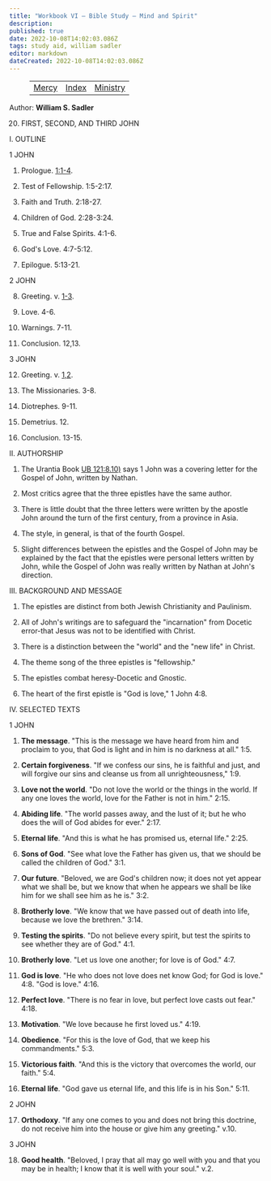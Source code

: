 ```yaml
---
title: "Workbook VI — Bible Study — Mind and Spirit"
description: 
published: true
date: 2022-10-08T14:02:03.086Z
tags: study aid, william sadler
editor: markdown
dateCreated: 2022-10-08T14:02:03.086Z
---
```


<figure class="table chapter-navigator">
	<table>
		<tbody>
		<tr>
			<td><a href="/en/William_S_Sadler/Workbook_6_Bible_Study/Mercy">Mercy</a></td>
			<td><a href="/en/William_S_Sadler/Workbook_6_Bible_Study/Index">Index</a></td>
			<td><a href="/en/William_S_Sadler/Workbook_6_Bible_Study/Ministry">Ministry</a></td>
		</tr>
		</tbody>
	</table>
</figure>

Author: **William S. Sadler**


20. FIRST, SECOND, AND THIRD JOHN

I. OUTLINE

1 JOHN

1. Prologue. [1:1-4](/en/Bible/1_John/1#v1).

2. Test of Fellowship. 1:5-2:17.

3. Faith and Truth. 2:18-27.

4. Children of God. 2:28-3:24.

5. True and False Spirits. 4:1-6.

6. God's Love. 4:7-5:12.

7. Epilogue. 5:13-21.

2 JOHN

8. Greeting. v. [1-3](/en/Bible/2_John/1.htm).

9. Love. 4-6.

10. Warnings. 7-11.

11. Conclusion. 12,13.

3 JOHN

12. Greeting. v. [1,2](/en/Bible/3_John/1.htm).

13. The Missionaries. 3-8.

14. Diotrephes. 9-11.

15. Demetrius. 12.

16. Conclusion. 13-15.

II. AUTHORSHIP

1. The Urantia Book [UB 121:8.10)](/en/The_Urantia_Book/121#p8_10) says 1 John was a covering letter for the Gospel of John, written by Nathan.

2. Most critics agree that the three epistles have the same author.

3. There is little doubt that the three letters were written by the apostle John around the turn of the first century, from a province in Asia.

4. The style, in general, is that of the fourth Gospel.

5. Slight differences between the epistles and the Gospel of John may be explained by the fact that the epistles were personal letters written by John, while the Gospel of John was really written by Nathan at John's direction.

III. BACKGROUND AND MESSAGE

1. The epistles are distinct from both Jewish Christianity and Paulinism.

2. All of John's writings are to safeguard the "incarnation" from Docetic error-that Jesus was not to be identified with Christ.

3. There is a distinction between the "world" and the "new life" in Christ.

4. The theme song of the three epistles is "fellowship."

5. The epistles combat heresy-Docetic and Gnostic.

6. The heart of the first epistle is "God is love," 1 John 4:8.

IV. SELECTED TEXTS

1 JOHN

1. **The message**. "This is the message we have heard from him and proclaim to you, that God is light and in him is no darkness at all." 1:5.

2. **Certain forgiveness**. "If we confess our sins, he is faithful and just, and will forgive our sins and cleanse us from all unrighteousness," 1:9.

3. **Love not the world**. "Do not love the world or the things in the world. If any one loves the world, love for the Father is not in him." 2:15.

4. **Abiding life**. "The world passes away, and the lust of it; but he who does the will of God abides for ever." 2:17.

5. **Eternal life**. "And this is what he has promised us, eternal life." 2:25.

6. **Sons of God**. "See what love the Father has given us, that we should be called the children of God." 3:1.

7. **Our future**. "Beloved, we are God's children now; it does not yet appear what we shall be, but we know that when he appears we shall be like him for we shall see him as he is." 3:2.

8. **Brotherly love**. "We know that we have passed out of death into life, because we love the brethren." 3:14.

9. **Testing the spirits**. "Do not believe every spirit, but test the spirits to see whether they are of God." 4:1.

10. **Brotherly love**. "Let us love one another; for love is of God." 4:7.

11. **God is love**. "He who does not love does net know God; for God is love." 4:8. "God is love." 4:16.

12. **Perfect love**. "There is no fear in love, but perfect love casts out fear." 4:18.

13. **Motivation**. "We love because he first loved us." 4:19.

14. **Obedience**. "For this is the love of God, that we keep his commandments." 5:3.

15. **Victorious faith**. "And this is the victory that overcomes the world, our faith." 5:4.

16. **Eternal life**. "God gave us eternal life, and this life is in his Son." 5:11.

2 JOHN

17. **Orthodoxy**. "If any one comes to you and does not bring this doctrine, do not receive him into the house or give him any greeting." v.10.

3 JOHN

18. **Good health**. "Beloved, I pray that all may go well with you and that you may be in health; I know that it is well with your soul." v.2.


<br>

